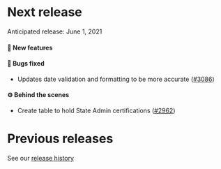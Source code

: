 # Next release

Anticipated release: June 1, 2021

#### 🚀 New features


#### 🐛 Bugs fixed

- Updates date validation and formatting to be more accurate ([#3086])

#### ⚙️ Behind the scenes

- Create table to hold State Admin certifications ([#2962])

# Previous releases

See our [release history](https://github.com/CMSgov/eAPD/releases)

[#2962]: https://github.com/CMSgov/eAPD/issues/2962
[#3086]: https://github.com/CMSgov/eAPD/issues/3086

